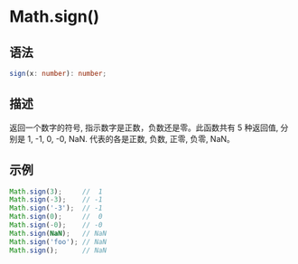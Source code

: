 # Math.sign() <Badge text="ES6"/>

## 语法

```ts
sign(x: number): number;
```

## 描述

返回一个数字的符号, 指示数字是正数，负数还是零。此函数共有 5 种返回值, 分别是 1, -1, 0, -0, NaN. 代表的各是正数, 负数, 正零, 负零, NaN。

## 示例

```js
Math.sign(3);     //  1
Math.sign(-3);    // -1
Math.sign('-3');  // -1
Math.sign(0);     //  0
Math.sign(-0);    // -0
Math.sign(NaN);   // NaN
Math.sign('foo'); // NaN
Math.sign();      // NaN
```
